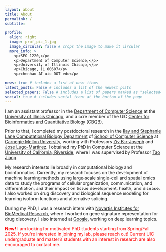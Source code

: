```yaml
---
layout: about
title: About
permalink: /
subtitle:

profile:
  align: right
  image: prof_pic_1.jpg
  image_circular: false # crops the image to make it circular
  more_info: >
    <p>SEO 1220,</p>
    <p>Department of Computer Science,</p>
    <p>University of Illinois Chicago,</p>
    <p>Chicago, IL 60607</p>
    <p>chenhao AT uic DOT edu</p>

news: true # includes a list of news items
latest_posts: False # includes a list of the newest posts
selected_papers: False # includes a list of papers marked as "selected={true}"
social: true # includes social icons at the bottom of the page
---
```


I am an assistant professor in the [Department of Computer Science](https://cs.uic.edu/) at the [University of Illinois Chicago](https://www.uic.edu/), and a core member of the UIC [Center for Bioinformatics and Quantitative Biology](https://cbqb.uic.edu/) (CBQB).

Prior to that, I completed my postdoctoral research in the [Ray and Stephanie Lane Computational Biology Department]() of [School of Computer Science](https://www.cs.cmu.edu/) at [Carnegie Mellon University](https://www.cmu.edu/), working with Professors [Ziv Bar-Joseph](https://www.cs.cmu.edu/~zivbj/) and [Jose Lugo-Martinez](https://www.andrew.cmu.edu/user/jlugomar/). I obtained my PhD in Computer Science at the [University of California, Riverside](https://www1.cs.ucr.edu/), where I was supervised by Professor [Tao Jiang](https://www.cs.ucr.edu/~jiang/).

My research interests lie broadly in computational biology and bioinformatics. Currently, my research focuses on the development of machine learning methods using large-scale single-cell and spatial omics data to study the programs of cellular organization, communication, and differentiation, and their impact on tissue development, health, and disease. I also worked on drug discovery and biological sequence modeling for learning isoform functions and alternative splicing.

During my PhD, I was a research intern with [Novartis Institutes for BioMedical Research](https://www.linkedin.com/company/novartis/), where I worked on gene signature representation for drug discovery. I also interned at [Google](https://www.linkedin.com/company/google/), working on deep learning topics.

<span style="color: red;"><b>New!</b> I am looking for motivated PhD students starting from Spring/Fall 2025. If you're interested in joining my lab, please reach out! Current UIC undergraduate and master’s students with an interest in research are also encouraged to contact me.</span>

